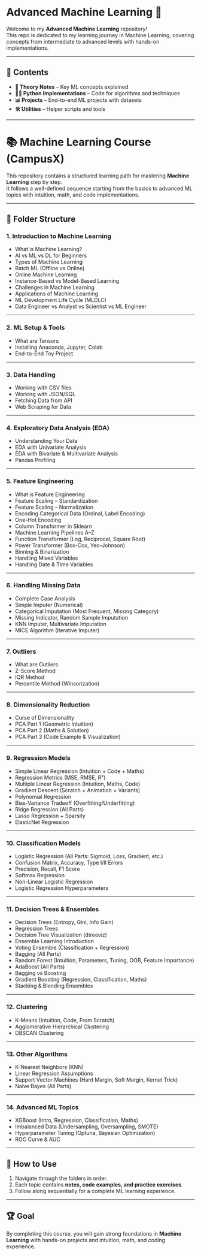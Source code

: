 # Advanced Machine Learning 🚀

Welcome to my **Advanced Machine Learning** repository!  
This repo is dedicated to my learning journey in Machine Learning, covering concepts from intermediate to advanced levels with hands-on implementations.  

---

## 📌 Contents
- **📖 Theory Notes** – Key ML concepts explained  
- **🧑‍💻 Python Implementations** – Code for algorithms and techniques  
- **📊 Projects** – End-to-end ML projects with datasets  
- **🛠️ Utilities** – Helper scripts and tools  

---

# 📚 Machine Learning Course (CampusX)

This repository contains a structured learning path for mastering **Machine Learning** step by step.  
It follows a well-defined sequence starting from the basics to advanced ML topics with intuition, math, and code implementations.

---

## 📂 Folder Structure

### 1. Introduction to Machine Learning
- What is Machine Learning?  
- AI vs ML vs DL for Beginners  
- Types of Machine Learning  
- Batch ML (Offline vs Online)  
- Online Machine Learning  
- Instance-Based vs Model-Based Learning  
- Challenges in Machine Learning  
- Applications of Machine Learning  
- ML Development Life Cycle (MLDLC)  
- Data Engineer vs Analyst vs Scientist vs ML Engineer  

---

### 2. ML Setup & Tools
- What are Tensors  
- Installing Anaconda, Jupyter, Colab  
- End-to-End Toy Project  

---

### 3. Data Handling
- Working with CSV files  
- Working with JSON/SQL  
- Fetching Data from API  
- Web Scraping for Data  

---

### 4. Exploratory Data Analysis (EDA)
- Understanding Your Data  
- EDA with Univariate Analysis  
- EDA with Bivariate & Multivariate Analysis  
- Pandas Profiling  

---

### 5. Feature Engineering
- What is Feature Engineering  
- Feature Scaling – Standardization  
- Feature Scaling – Normalization  
- Encoding Categorical Data (Ordinal, Label Encoding)  
- One-Hot Encoding  
- Column Transformer in Sklearn  
- Machine Learning Pipelines A–Z  
- Function Transformer (Log, Reciprocal, Square Root)  
- Power Transformer (Box-Cox, Yeo-Johnson)  
- Binning & Binarization  
- Handling Mixed Variables  
- Handling Date & Time Variables  

---

### 6. Handling Missing Data
- Complete Case Analysis  
- Simple Imputer (Numerical)  
- Categorical Imputation (Most Frequent, Missing Category)  
- Missing Indicator, Random Sample Imputation  
- KNN Imputer, Multivariate Imputation  
- MICE Algorithm (Iterative Imputer)  

---

### 7. Outliers
- What are Outliers  
- Z-Score Method  
- IQR Method  
- Percentile Method (Winsorization)  

---

### 8. Dimensionality Reduction
- Curse of Dimensionality  
- PCA Part 1 (Geometric Intuition)  
- PCA Part 2 (Maths & Solution)  
- PCA Part 3 (Code Example & Visualization)  

---

### 9. Regression Models
- Simple Linear Regression (Intuition + Code + Maths)  
- Regression Metrics (MSE, RMSE, R²)  
- Multiple Linear Regression (Intuition, Maths, Code)  
- Gradient Descent (Scratch + Animation + Variants)  
- Polynomial Regression  
- Bias-Variance Tradeoff (Overfitting/Underfitting)  
- Ridge Regression (All Parts)  
- Lasso Regression + Sparsity  
- ElasticNet Regression  

---

### 10. Classification Models
- Logistic Regression (All Parts: Sigmoid, Loss, Gradient, etc.)  
- Confusion Matrix, Accuracy, Type I/II Errors  
- Precision, Recall, F1 Score  
- Softmax Regression  
- Non-Linear Logistic Regression  
- Logistic Regression Hyperparameters  

---

### 11. Decision Trees & Ensembles
- Decision Trees (Entropy, Gini, Info Gain)  
- Regression Trees  
- Decision Tree Visualization (dtreeviz)  
- Ensemble Learning Introduction  
- Voting Ensemble (Classification + Regression)  
- Bagging (All Parts)  
- Random Forest (Intuition, Parameters, Tuning, OOB, Feature Importance)  
- AdaBoost (All Parts)  
- Bagging vs Boosting  
- Gradient Boosting (Regression, Classification, Maths)  
- Stacking & Blending Ensembles  

---

### 12. Clustering
- K-Means (Intuition, Code, From Scratch)  
- Agglomerative Hierarchical Clustering  
- DBSCAN Clustering  

---

### 13. Other Algorithms
- K-Nearest Neighbors (KNN)  
- Linear Regression Assumptions  
- Support Vector Machines (Hard Margin, Soft Margin, Kernel Trick)  
- Naive Bayes (All Parts)  

---

### 14. Advanced ML Topics
- XGBoost (Intro, Regression, Classification, Maths)  
- Imbalanced Data (Undersampling, Oversampling, SMOTE)  
- Hyperparameter Tuning (Optuna, Bayesian Optimization)  
- ROC Curve & AUC  

---

## 🚀 How to Use
1. Navigate through the folders in order.  
2. Each topic contains **notes, code examples, and practice exercises**.  
3. Follow along sequentially for a complete ML learning experience.  

---

## 🏆 Goal
By completing this course, you will gain strong foundations in **Machine Learning** with hands-on projects and intuition, math, and coding experience.

